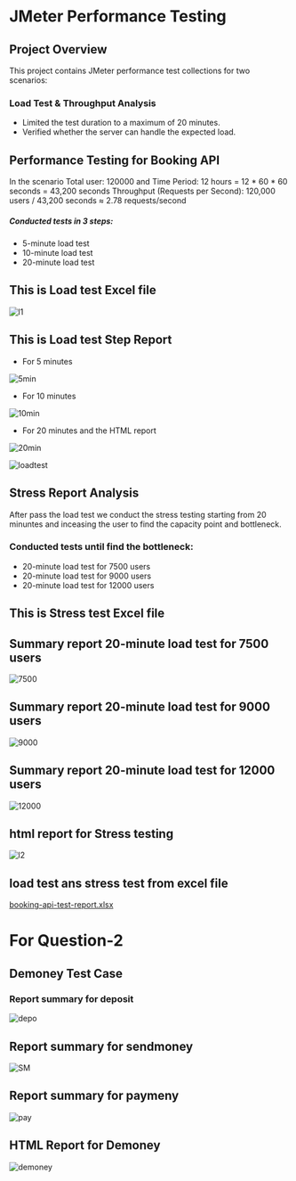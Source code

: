 # JMeter Performance Testing
## Project Overview
This project contains JMeter performance test collections for two scenarios:
### Load Test & Throughput Analysis
- Limited the test duration to a maximum of 20 minutes.
- Verified whether the server can handle the expected load.
## Performance Testing for Booking API
In the scenario Total user: 120000 and Time Period: 12 hours = 12 * 60 * 60 seconds = 43,200 seconds
Throughput (Requests per Second): 120,000 users / 43,200 seconds ≈ 2.78 requests/second
##### Conducted tests in 3 steps:
- 5-minute load test
- 10-minute load test
- 20-minute load test


## This is Load test Excel file


![l1](https://github.com/user-attachments/assets/fe649776-9fb1-469f-815f-3c569d509f32)

## This is Load test Step Report 
- For 5 minutes

![5min](https://github.com/user-attachments/assets/5578febc-6bc9-4e32-810b-99a526eba2a5)

- For 10 minutes
  
![10min](https://github.com/user-attachments/assets/31183925-8178-46e0-912b-2dcac575df22)

-  For 20 minutes and the HTML report

![20min](https://github.com/user-attachments/assets/3b0dbbfc-bad7-448f-9156-dd146623881b)

  
![loadtest](https://github.com/user-attachments/assets/4f709b20-25aa-41fb-8f80-caff34bda6c9)

## Stress Report Analysis
After pass the load test we conduct the stress testing starting from 20 minuntes and inceasing the user to find the capacity point and bottleneck.

### Conducted tests until find the bottleneck:
- 20-minute load test for 7500 users
- 20-minute load test for 9000 users
- 20-minute load test for 12000 users

## This is Stress test  Excel file

##  Summary report 20-minute load test for 7500 users

![7500](https://github.com/user-attachments/assets/8cc7ed1a-5ece-4881-8831-b52fc4898201)

##  Summary report 20-minute load test for 9000 users

![9000](https://github.com/user-attachments/assets/ba3d1072-c96c-4375-8dda-554796b8ab3e)

##  Summary report 20-minute load test for 12000 users

![12000](https://github.com/user-attachments/assets/a566c9e7-832a-4c01-9fa7-66dd173f8e1f)


## html report for Stress testing

![l2](https://github.com/user-attachments/assets/5eaa1ccb-191b-4bc1-b815-5523d3bce3bf)

## load test ans stress test from excel file

[booking-api-test-report.xlsx](https://github.com/user-attachments/files/19259508/booking-api-test-report.xlsx)


# For Question-2
## Demoney Test Case
### Report summary for deposit

![depo](https://github.com/user-attachments/assets/e20bf174-265c-4b70-9e79-5407185ec00b)

## Report summary for sendmoney

![SM](https://github.com/user-attachments/assets/4a40c5be-ac59-435f-a41b-2f875f36d940)

## Report summary for paymeny

![pay](https://github.com/user-attachments/assets/e3a7cce5-fb23-4784-a9c3-b8c64c3554ec)

## HTML Report for Demoney

![demoney](https://github.com/user-attachments/assets/1189a8c6-2362-4f45-a69f-2e38362ed08a)










